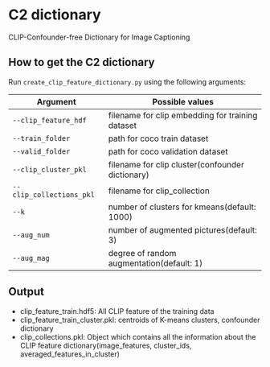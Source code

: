 # C2 dictionary
CLIP-Confounder-free Dictionary for Image Captioning

## How to get the C2 dictionary

Run `create_clip_feature_dictionary.py` using the following arguments: 

| Argument | Possible values                                  |
|------|--------------------------------------------------|
| `--clip_feature_hdf` | filename for clip embedding for training dataset |
| `--train_folder` | path for coco train dataset                      |
| `--valid_folder` | path for coco validation dataset                 |
| `--clip_cluster_pkl` | filename for clip cluster(confounder dictionary) |
| `--clip_collections_pkl` | filename for clip_collection                     |
| `--k` | number of clusters for kmeans(default: 1000)     |
| `--aug_num` | number of augmented pictures(default: 3)         |
| `--aug_mag` | degree of random augmentation(default: 1)        |


## Output

- clip_feature_train.hdf5: All CLIP feature of the training data
- clip_feature_train_cluster.pkl: centroids of K-means clusters, confounder dictionary
- clip_collections.pkl: Object which contains all the information about the CLIP feature dictionary(image_features, cluster_ids, averaged_features_in_cluster)